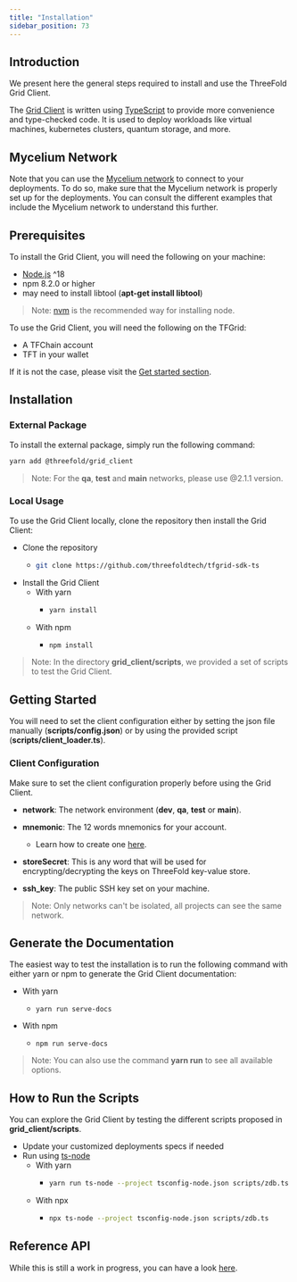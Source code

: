 ```yaml
---
title: "Installation"
sidebar_position: 73
---
```




## Introduction

We present here the general steps required to install and use the ThreeFold Grid Client.

The [Grid Client](https://github.com/threefoldtech/tfgrid-sdk-ts/tree/development/packages/grid_client) is written using [TypeScript](https://www.typescriptlang.org/) to provide more convenience and type-checked code. It is used to deploy workloads like virtual machines, kubernetes clusters, quantum storage, and more.

## Mycelium Network

Note that you can use the [Mycelium network](../../system_administrators/mycelium/mycelium_toc.md) to connect to your deployments. To do so, make sure that the Mycelium network is properly set up for the deployments. You can consult the different examples that include the Mycelium network to understand this further.

## Prerequisites

To install the Grid Client, you will need the following on your machine:

- [Node.js](https://nodejs.org/en) ^18
- npm 8.2.0 or higher
- may need to install libtool (**apt-get install libtool**)

> Note: [nvm](https://nvm.sh/) is the recommended way for installing node.

To use the Grid Client, you will need the following on the TFGrid:

- A TFChain account
- TFT in your wallet

If it is not the case, please visit the [Get started section](../../system_administrators/getstarted/tfgrid3_getstarted.md).

## Installation

### External Package

To install the external package, simply run the following command:

```bash
yarn add @threefold/grid_client
```

> Note: For the **qa**, **test** and **main** networks, please use @2.1.1 version.

### Local Usage

To use the Grid Client locally, clone the repository then install the Grid Client:

- Clone the repository
  - ```bash
    git clone https://github.com/threefoldtech/tfgrid-sdk-ts
    ```
- Install the Grid Client
  - With yarn
      -   ```bash
          yarn install
          ```
  - With npm
      -   ```bash
          npm install
          ```

> Note: In the directory **grid_client/scripts**, we provided a set of scripts to test the Grid Client.

## Getting Started

You will need to set the client configuration either by setting the json file manually (**scripts/config.json**) or by using the provided script (**scripts/client_loader.ts**). 

### Client Configuration

Make sure to set the client configuration properly before using the Grid Client.

- **network**: The network environment (**dev**, **qa**, **test** or **main**).

- **mnemonic**: The 12 words mnemonics for your account. 
  - Learn how to create one [here](../../dashboard/wallet_connector.md).

- **storeSecret**: This is any word that will be used for encrypting/decrypting the keys on ThreeFold key-value store.

- **ssh_key**: The public SSH key set on your machine.

> Note: Only networks can't be isolated, all projects can see the same network.

## Generate the Documentation

The easiest way to test the installation is to run the following command with either yarn or npm to generate the Grid Client documentation:

* With yarn
  * ```
    yarn run serve-docs
    ```
* With npm
  * ```
    npm run serve-docs
    ```

> Note: You can also use the command **yarn run** to see all available options.

## How to Run the Scripts

You can explore the Grid Client by testing the different scripts proposed in **grid_client/scripts**.

- Update your customized deployments specs if needed
- Run using [ts-node](https://www.npmjs.com/ts-node)
  - With yarn
    - ```bash
      yarn run ts-node --project tsconfig-node.json scripts/zdb.ts
      ```
  - With npx
    - ```bash
      npx ts-node --project tsconfig-node.json scripts/zdb.ts
      ```

## Reference API

While this is still a work in progress, you can have a look [here](https://threefoldtech.github.io/tfgrid-sdk-ts/packages/grid_client/docs/api/index.html).

